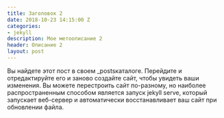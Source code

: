 ```yaml
---
title: Заголовок 2
date: 2018-10-23 14:15:00 Z
categories:
- jekyll
description: Мое метоописание 2
header: Описание 2
layout: post
---
```


Вы найдете этот пост в своем _postsкаталоге. Перейдите и отредактируйте его и заново создайте сайт, чтобы увидеть ваши изменения. Вы можете перестроить сайт по-разному, но наиболее распространенным способом является запуск jekyll serve, который запускает веб-сервер и автоматически восстанавливает ваш сайт при обновлении файла.